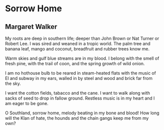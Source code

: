 # Sorrow Home
## Margaret Walker
My roots are deep in southern life; deeper than John Brown or Nat Turner or
Robert Lee. I was sired and weaned in a tropic world. The palm tree and banana
leaf, mango and coconut, breadfruit and rubber trees know me.

Warm skies and gulf blue streams are in my blood. I belong with the smell of
fresh pine, with the trail of coon, and the spring growth of wild onion.

I am no hothouse bulb to be reared in steam-heated flats with the music of El
and subway in my ears, walled in by steel and wood and brick far from the sky.

I want the cotton fields, tabacco and the cane. I want to walk along with
sacks of seed to drop in fallow ground. Restless music is in my heart and I am
eager to be gone.

O Southland, sorrow home, melody beating in my bone and blood! How long will
the Klan of hate, the hounds and the chain gangs keep me from my own?